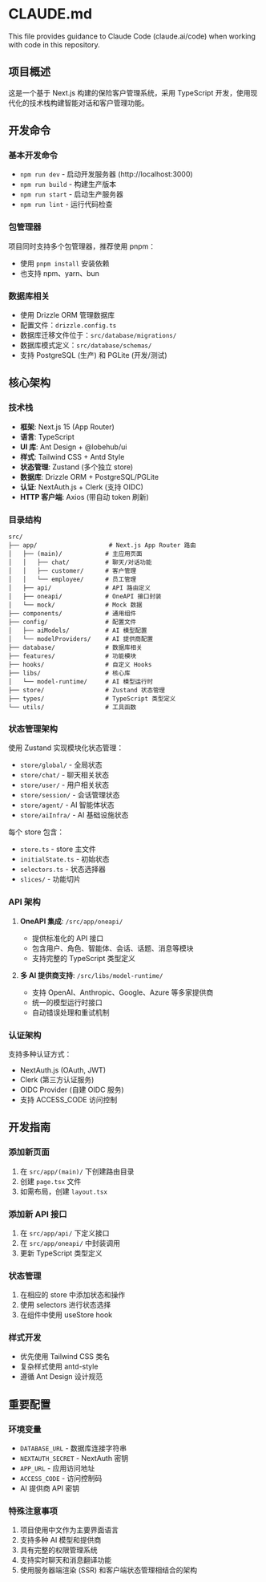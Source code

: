 # CLAUDE.md

This file provides guidance to Claude Code (claude.ai/code) when working with code in this repository.

## 项目概述

这是一个基于 Next.js 构建的保险客户管理系统，采用 TypeScript 开发，使用现代化的技术栈构建智能对话和客户管理功能。

## 开发命令

### 基本开发命令
- `npm run dev` - 启动开发服务器 (http://localhost:3000)
- `npm run build` - 构建生产版本
- `npm run start` - 启动生产服务器
- `npm run lint` - 运行代码检查

### 包管理器
项目同时支持多个包管理器，推荐使用 pnpm：
- 使用 `pnpm install` 安装依赖
- 也支持 npm、yarn、bun

### 数据库相关
- 使用 Drizzle ORM 管理数据库
- 配置文件：`drizzle.config.ts`
- 数据库迁移文件位于：`src/database/migrations/`
- 数据库模式定义：`src/database/schemas/`
- 支持 PostgreSQL (生产) 和 PGLite (开发/测试)

## 核心架构

### 技术栈
- **框架**: Next.js 15 (App Router)
- **语言**: TypeScript
- **UI 库**: Ant Design + @lobehub/ui
- **样式**: Tailwind CSS + Antd Style
- **状态管理**: Zustand (多个独立 store)
- **数据库**: Drizzle ORM + PostgreSQL/PGLite
- **认证**: NextAuth.js + Clerk (支持 OIDC)
- **HTTP 客户端**: Axios (带自动 token 刷新)

### 目录结构

```
src/
├── app/                    # Next.js App Router 路由
│   ├── (main)/            # 主应用页面
│   │   ├── chat/          # 聊天/对话功能
│   │   ├── customer/      # 客户管理
│   │   └── employee/      # 员工管理
│   ├── api/               # API 路由定义
│   ├── oneapi/            # OneAPI 接口封装
│   └── mock/              # Mock 数据
├── components/            # 通用组件
├── config/                # 配置文件
│   ├── aiModels/          # AI 模型配置
│   └── modelProviders/    # AI 提供商配置
├── database/              # 数据库相关
├── features/              # 功能模块
├── hooks/                 # 自定义 Hooks
├── libs/                  # 核心库
│   └── model-runtime/     # AI 模型运行时
├── store/                 # Zustand 状态管理
├── types/                 # TypeScript 类型定义
└── utils/                 # 工具函数
```

### 状态管理架构

使用 Zustand 实现模块化状态管理：
- `store/global/` - 全局状态
- `store/chat/` - 聊天相关状态
- `store/user/` - 用户相关状态
- `store/session/` - 会话管理状态
- `store/agent/` - AI 智能体状态
- `store/aiInfra/` - AI 基础设施状态

每个 store 包含：
- `store.ts` - store 主文件
- `initialState.ts` - 初始状态
- `selectors.ts` - 状态选择器
- `slices/` - 功能切片

### API 架构

1. **OneAPI 集成**: `/src/app/oneapi/`
   - 提供标准化的 API 接口
   - 包含用户、角色、智能体、会话、话题、消息等模块
   - 支持完整的 TypeScript 类型定义

2. **多 AI 提供商支持**: `/src/libs/model-runtime/`
   - 支持 OpenAI、Anthropic、Google、Azure 等多家提供商
   - 统一的模型运行时接口
   - 自动错误处理和重试机制

### 认证架构

支持多种认证方式：
- NextAuth.js (OAuth, JWT)
- Clerk (第三方认证服务)
- OIDC Provider (自建 OIDC 服务)
- 支持 ACCESS_CODE 访问控制

## 开发指南

### 添加新页面
1. 在 `src/app/(main)/` 下创建路由目录
2. 创建 `page.tsx` 文件
3. 如需布局，创建 `layout.tsx`

### 添加新 API 接口
1. 在 `src/app/api/` 下定义接口
2. 在 `src/app/oneapi/` 中封装调用
3. 更新 TypeScript 类型定义

### 状态管理
1. 在相应的 store 中添加状态和操作
2. 使用 selectors 进行状态选择
3. 在组件中使用 useStore hook

### 样式开发
- 优先使用 Tailwind CSS 类名
- 复杂样式使用 antd-style
- 遵循 Ant Design 设计规范

## 重要配置

### 环境变量
- `DATABASE_URL` - 数据库连接字符串
- `NEXTAUTH_SECRET` - NextAuth 密钥
- `APP_URL` - 应用访问地址
- `ACCESS_CODE` - 访问控制码
- AI 提供商 API 密钥

### 特殊注意事项
1. 项目使用中文作为主要界面语言
2. 支持多种 AI 模型和提供商
3. 具有完整的权限管理系统
4. 支持实时聊天和消息翻译功能
5. 使用服务器端渲染 (SSR) 和客户端状态管理相结合的架构